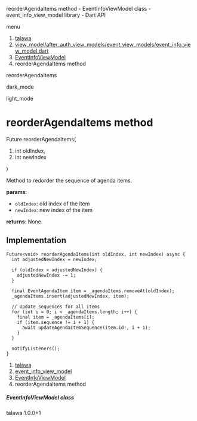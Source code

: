 




reorderAgendaItems method - EventInfoViewModel class - event\_info\_view\_model library - Dart API







menu

1. [talawa](../../index.html)
2. [view\_model/after\_auth\_view\_models/event\_view\_models/event\_info\_view\_model.dart](../../view_model_after_auth_view_models_event_view_models_event_info_view_model/view_model_after_auth_view_models_event_view_models_event_info_view_model-library.html)
3. [EventInfoViewModel](../../view_model_after_auth_view_models_event_view_models_event_info_view_model/EventInfoViewModel-class.html)
4. reorderAgendaItems method

reorderAgendaItems


dark\_mode

light\_mode




# reorderAgendaItems method


Future<void>
reorderAgendaItems(

1. int oldIndex,
2. int newIndex

)

Method to redorder the sequence of agenda items.

**params**:

* `oldIndex`: old index of the item
* `newIndex`: new index of the item

**returns**:
None


## Implementation

```
Future<void> reorderAgendaItems(int oldIndex, int newIndex) async {
  int adjustedNewIndex = newIndex;

  if (oldIndex < adjustedNewIndex) {
    adjustedNewIndex -= 1;
  }

  final EventAgendaItem item = _agendaItems.removeAt(oldIndex);
  _agendaItems.insert(adjustedNewIndex, item);

  // Update sequences for all items
  for (int i = 0; i < _agendaItems.length; i++) {
    final item = _agendaItems[i];
    if (item.sequence != i + 1) {
      await updateAgendaItemSequence(item.id!, i + 1);
    }
  }

  notifyListeners();
}
```

 


1. [talawa](../../index.html)
2. [event\_info\_view\_model](../../view_model_after_auth_view_models_event_view_models_event_info_view_model/view_model_after_auth_view_models_event_view_models_event_info_view_model-library.html)
3. [EventInfoViewModel](../../view_model_after_auth_view_models_event_view_models_event_info_view_model/EventInfoViewModel-class.html)
4. reorderAgendaItems method

##### EventInfoViewModel class





talawa
1.0.0+1






